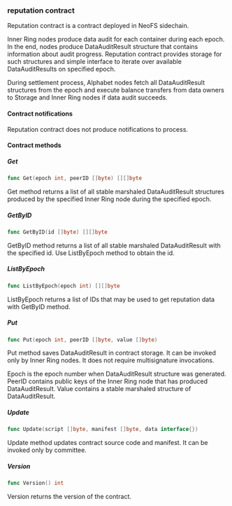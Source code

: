 ### reputation contract

Reputation contract is a contract deployed in NeoFS sidechain\.

Inner Ring nodes produce data audit for each container during each epoch\. In the end\, nodes produce DataAuditResult structure that contains information about audit progress\. Reputation contract provides storage for such structures and simple interface to iterate over available DataAuditResults on specified epoch\.

During settlement process\, Alphabet nodes fetch all DataAuditResult structures from the epoch and execute balance transfers from data owners to Storage and Inner Ring nodes if data audit succeeds\.

#### Contract notifications

Reputation contract does not produce notifications to process\.

#### Contract methods

##### Get

```go
func Get(epoch int, peerID []byte) [][]byte
```

Get method returns a list of all stable marshaled DataAuditResult structures produced by the specified Inner Ring node during the specified epoch\.

##### GetByID

```go
func GetByID(id []byte) [][]byte
```

GetByID method returns a list of all stable marshaled DataAuditResult with the specified id\. Use ListByEpoch method to obtain the id\.

##### ListByEpoch

```go
func ListByEpoch(epoch int) [][]byte
```

ListByEpoch returns a list of IDs that may be used to get reputation data with GetByID method\.

##### Put

```go
func Put(epoch int, peerID []byte, value []byte)
```

Put method saves DataAuditResult in contract storage\. It can be invoked only by Inner Ring nodes\. It does not require multisignature invocations\.

Epoch is the epoch number when DataAuditResult structure was generated\. PeerID contains public keys of the Inner Ring node that has produced DataAuditResult\. Value contains a stable marshaled structure of DataAuditResult\.

##### Update

```go
func Update(script []byte, manifest []byte, data interface{})
```

Update method updates contract source code and manifest\. It can be invoked only by committee\.

##### Version

```go
func Version() int
```

Version returns the version of the contract\.



